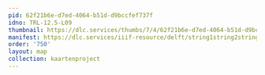 ```yaml
---
pid: 62f21b6e-d7ed-4064-b51d-d9bccfef737f
idno: TRL-12.5-L09
thumbnail: https://dlc.services/thumbs/7/4/62f21b6e-d7ed-4064-b51d-d9bccfef737f/full/400,339/0/default.jpg
manifest: https://dlc.services/iiif-resource/delft/string1string2string3/kaartenproject-2007/TRL-12.5-L09
order: '750'
layout: map
collection: kaartenproject
---
```

